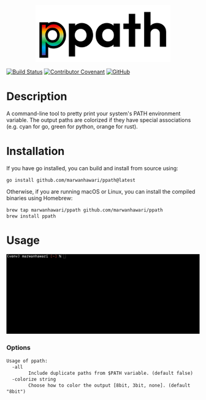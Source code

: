<p align="center">
  <img width=70% height=auto src="https://github.com/marwanhawari/ppath/raw/main/assets/ppath_logo.png" alt="ppath logo"/>
</p>

[![Build Status](https://github.com/marwanhawari/ppath/actions/workflows/test.yml/badge.svg)](https://github.com/marwanhawari/ppath/actions)
[![Contributor Covenant](https://img.shields.io/badge/Contributor%20Covenant-2.1-4baaaa.svg)](https://github.com/marwanhawari/ppath/blob/main/CODE_OF_CONDUCT.md)
[![GitHub](https://img.shields.io/github/license/marwanhawari/ppath?color=blue)](https://github.com/marwanhawari/ppath/blob/main/LICENSE)

# Description
A command-line tool to pretty print your system's PATH environment variable. The output paths are colorized if they have special associations (e.g. cyan for go, green for python, orange for rust).

# Installation
If you have go installed, you can build and install from source using:
```
go install github.com/marwanhawari/ppath@latest
```

Otherwise, if you are running macOS or Linux, you can install the compiled binaries using Homebrew:
```
brew tap marwanhawari/ppath github.com/marwanhawari/ppath
brew install ppath
```

# Usage
![ppath usage](https://github.com/marwanhawari/ppath/raw/main/assets/ppath_usage.gif)

### Options
```
Usage of ppath:
  -all
        Include duplicate paths from $PATH variable. (default false)
  -colorize string
        Choose how to color the output [8bit, 3bit, none]. (default "8bit")
```
